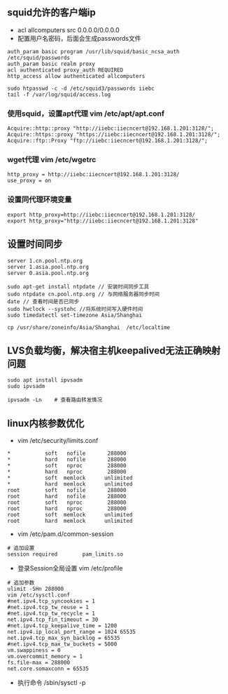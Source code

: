 ## squid允许的客户端ip
- acl allcomputers src 0.0.0.0/0.0.0.0
- 配置用户名密码，后面会生成passwords文件
```
auth_param basic program /usr/lib/squid/basic_ncsa_auth /etc/squid/passwords
auth_param basic realm proxy
acl authenticated proxy_auth REQUIRED
http_access allow authenticated allcomputers

sudo htpasswd -c -d /etc/squid3/passwords iiebc
tail -f /var/log/squid/access.log    
```

### 使用squid，设置apt代理  vim /etc/apt/apt.conf
```
Acquire::http::proxy "http://iiebc:iiecncert@192.168.1.201:3128/";
Acquire::https::proxy "https://iiebc:iiecncert@192.168.1.201:3128/";
Acquire::ftp::Proxy "ftp://iiebc:iiecncert@192.168.1.201:3128/";
```

### wget代理 vim /etc/wgetrc
```
http_proxy = http://iiebc:iiecncert@192.168.1.201:3128/
use_proxy = on
```

### 设置同代理环境变量
```
export http_proxy=http://iiebc:iiecncert@192.168.1.201:3128/
export http_proxy="http://iiebc:iiecncert@192.168.1.201:3128"
```

## 设置时间同步
```
server 1.cn.pool.ntp.org
server 1.asia.pool.ntp.org
server 0.asia.pool.ntp.org

sudo apt-get install ntpdate // 安装时间同步工具
sudo ntpdate cn.pool.ntp.org // 与网络服务器同步时间
date // 查看时间是否已同步
sudo hwclock --systohc //将系统时间写入硬件时间
sudo timedatectl set-timezone Asia/Shanghai

cp /usr/share/zoneinfo/Asia/Shanghai  /etc/localtime
```

## LVS负载均衡，解决宿主机keepalived无法正确映射问题
```
sudo apt install ipvsadm
sudo ipvsadm

ipvsadm -Ln    # 查看路由转发情况
```

## linux内核参数优化
- vim /etc/security/limits.conf 
```
*           soft   nofile       288000
*           hard   nofile       288000
*           soft   nproc        288000
*           hard   nproc        288000
*           soft  memlock      unlimited
*           hard  memlock      unlimited
root        soft   nofile       288000
root        hard   nofile       288000
root        soft   nproc        288000
root        hard   nproc        288000
root        soft  memlock      unlimited
root        hard  memlock      unlimited
``` 

- vim /etc/pam.d/common-session
```
# 追加设置
session required        pam_limits.so
```

- 登录Session全局设置 vim /etc/profile 
```
# 追加参数
ulimit -SHn 288000
vim /etc/sysctl.conf
#net.ipv4.tcp_syncookies = 1
#net.ipv4.tcp_tw_reuse = 1
#net.ipv4.tcp_tw_recycle = 1
net.ipv4.tcp_fin_timeout = 30
#net.ipv4.tcp_keepalive_time = 1200 
net.ipv4.ip_local_port_range = 1024 65535
net.ipv4.tcp_max_syn_backlog = 65535
#net.ipv4.tcp_max_tw_buckets = 5000 
vm.swappiness = 0
vm.overcommit_memory = 1
fs.file-max = 288000
net.core.somaxconn = 65535
```

- 执行命令 /sbin/sysctl -p
